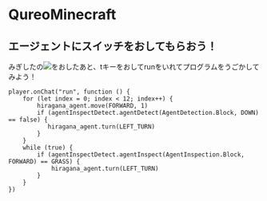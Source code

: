 # QureoMinecraft

## エージェントにスイッチをおしてもらおう！

みぎしたの![](https://raw.githubusercontent.com/camp-minecraft/TechkidsCampTutorial/master/images/playbutton.png)をおしたあと、tキーをおしてrunをいれてプログラムをうごかしてみよう！

```ghost
player.onChat("run", function () {
    for (let index = 0; index < 12; index++) {
        hiragana_agent.move(FORWARD, 1)
        if (agentInspectDetect.agentDetect(AgentDetection.Block, DOWN) == false) {
           hiragana_agent.turn(LEFT_TURN)
        }
    }
    while (true) {
        if (agentInspectDetect.agentInspect(AgentInspection.Block, FORWARD) == GRASS) {
            hiragana_agent.turn(LEFT_TURN)
        }
    }
})

```